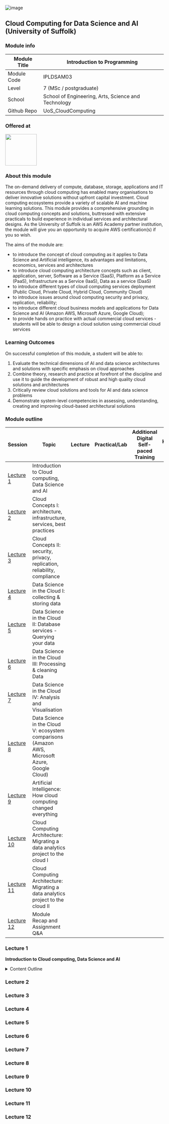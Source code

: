 ![image](https://github.com/kakiac/UoS_CloudComputing/assets/10551558/2f2841e7-043a-4d44-bcb6-e43eef1bc3b9)

## Cloud Computing for Data Science and AI (University of Suffolk)

### Module info 

| Module Title  | Introduction to Programming |
| ------------  | -------------               |
| Module Code   | IPLDSAM03                   |
| Level         | 7 (MSc / postgraduate)      |
| School        | School of Engineering, Arts, Science and Technology |
| Github Repo   | UoS_CloudComputing          |

### Offered at
<img src="https://icanbea.org.uk/media/shapes/original/x-large/5000/5100/university-of-suffolk-logo.png" height="100" />

### About this module

The on-demand delivery of compute, database, storage, applications and IT resources through cloud computing has enabled many organisations to deliver innovative solutions without upfront capital investment. Cloud computing ecosystems provide a variety of scalable AI and machine learning solutions. This module provides a comprehensive grounding in cloud computing concepts and solutions, buttressed with extensive practicals to build experience in individual services and architectural designs. As the University of Suffolk is an AWS Academy partner institution, the module will give you an opportunity to acquire AWS certification(s) if you so wish. 

The aims of the module are: 

 * to introduce the concept of cloud computing as it applies to Data Science and Artificial intelligence, its advantages and limitations, economics, services and architectures
 * to introduce cloud computing architecture concepts such as client, application, server, Software as a Service (SaaS), Platform as a Service (PaaS), Infrastructure as a Service (IaaS), Data as a service (DaaS)
 * to introduce different types of cloud computing services deployment (Public Cloud, Private Cloud, Hybrid Cloud, Community Cloud)
 * to introduce issues around cloud computing security and privacy, replication, reliability; 
 * to introduce different cloud business models and applications for Data Science and AI (Amazon AWS, Microsoft Azure, Google Cloud);
 * to provide hands on practice with actual commercial cloud services - students will be able to design a cloud solution using commercial cloud services

### Learning Outcomes

On successful completion of this module, a student will be able to:

1. Evaluate the technical dimensions of AI and data science architectures and solutions with specific emphasis on cloud approaches
2. Combine theory, research and practice at forefront of the discipline and use it to guide the development of robust and high quality cloud solutions and architectures
3. Critically review cloud solutions and tools for AI and data science problems
4. Demonstrate system-level competencies in assessing, understanding, creating and improving cloud-based architectural solutions

### Module outline


| Session                     | Topic                       | Lecture           | Practical/Lab   |  Additional Digital Self-paced Training  | Knowledge check |
| ------------                | -------------               |------------------ | --------------  |  --------------                          |-----------------|
| [Lecture 1](#lecture-1)     | Introduction to Cloud computing, Data Science and AI  
| [Lecture 2](#lecture-2)     | Cloud Concepts I: architecture, infrastructure, services, best practices
| [Lecture 3](#lecture-3)     | Cloud Concepts II: security, privacy, replication, reliability, compliance
| [Lecture 4](#lecture-4)     | Data Science in the Cloud I: collecting & storing data
| [Lecture 5](#lecture-5)     | Data Science in the Cloud II: Database services - Querying your data
| [Lecture 6](#lecture-6)     | Data Science in the Cloud III: Processing & cleaning Data
| [Lecture 7](#lecture-7)     | Data Science in the Cloud IV: Analysis and Visualisation
| [Lecture 8](#lecture-8)     | Data Science in the Cloud V: ecosystem comparisons (Amazon AWS, Microsoft Azure, Google Cloud)
| [Lecture 9](#lecture-9)     | Artificial Intelligence: How cloud computing changed everything 
| [Lecture 10](#lecture-10)   | Cloud Computing Architecture: Migrating a data analytics project to the cloud I
| [Lecture 11](#lecture-11)   | Cloud Computing Architecture: Migrating a data analytics project to the cloud II
| [Lecture 12](#lecture-12)   | Module Recap and Assignment Q&A


### Lecture 1
**Introduction to Cloud computing, Data Science and AI**
<details>
  <summary>Content Outline</summary>

  1. A numbered
  2. list
     * With some
     * Sub bullets
</details>

### Lecture 2
### Lecture 3
### Lecture 4
### Lecture 5
### Lecture 6
### Lecture 7
### Lecture 8
### Lecture 9
### Lecture 10
### Lecture 11
### Lecture 12
